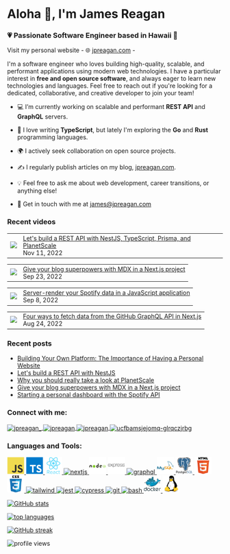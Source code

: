 # Aloha 👋, I'm James Reagan

### 💗 Passionate Software Engineer based in Hawaii 🌴

Visit my personal website - 🌐 [jpreagan.com](https://jpreagan.com) - 

I'm a software engineer who loves building high-quality, scalable, and performant applications using modern web technologies. I have a particular interest in **free and open source software**, and always eager to learn new technologies and languages. Feel free to reach out if you're looking for a dedicated, collaborative, and creative developer to join your team!

- 💻 I’m currently working on scalable and performant **REST API** and **GraphQL** servers.

- 🌿 I love writing **TypeScript**, but lately I'm exploring the **Go** and **Rust** programming languages.

- 🌍 I actively seek collaboration on open source projects.

- ✍ ️I regularly publish articles on my blog, [jpreagan.com](https://jpreagan.com).

- 💡 Feel free to ask me about web development, career transitions, or anything else!

- 📩 Get in touch with me at james@jpreagan.com

### Recent videos

<!-- YOUTUBE:START --><table><tr><td><a href="https://www.youtube.com/watch?v=Ob8_MpAZ7ps"><img width="140px" src="https://i.ytimg.com/vi/Ob8_MpAZ7ps/mqdefault.jpg"></a></td>
<td><a href="https://www.youtube.com/watch?v=Ob8_MpAZ7ps">Let&#39;s build a REST API with NestJS, TypeScript, Prisma, and PlanetScale</a><br/>Nov 11, 2022</td></tr></table>
<table><tr><td><a href="https://www.youtube.com/watch?v=I3EgHcya0fc"><img width="140px" src="https://i.ytimg.com/vi/I3EgHcya0fc/mqdefault.jpg"></a></td>
<td><a href="https://www.youtube.com/watch?v=I3EgHcya0fc">Give your blog superpowers with MDX in a Next.js project</a><br/>Sep 23, 2022</td></tr></table>
<table><tr><td><a href="https://www.youtube.com/watch?v=ncYrUMWnFLQ"><img width="140px" src="https://i.ytimg.com/vi/ncYrUMWnFLQ/mqdefault.jpg"></a></td>
<td><a href="https://www.youtube.com/watch?v=ncYrUMWnFLQ">Server-render your Spotify data in a JavaScript application</a><br/>Sep 8, 2022</td></tr></table>
<table><tr><td><a href="https://www.youtube.com/watch?v=Bly6ek8sR9g"><img width="140px" src="https://i.ytimg.com/vi/Bly6ek8sR9g/mqdefault.jpg"></a></td>
<td><a href="https://www.youtube.com/watch?v=Bly6ek8sR9g">Four ways to fetch data from the GitHub GraphQL API in Next.js</a><br/>Aug 24, 2022</td></tr></table>
<!-- YOUTUBE:END -->

### Recent posts

<!-- BLOG-POST-LIST:START -->
- [Building Your Own Platform: The Importance of Having a Personal Website](https://dev.to/jpreagan/building-your-own-platform-the-importance-of-having-a-personal-website-3a26)
- [Let&#39;s build a REST API with NestJS](https://dev.to/jpreagan/lets-build-a-rest-api-with-nestjs-34ek)
- [Why you should really take a look at PlanetScale](https://dev.to/jpreagan/why-you-should-really-take-a-look-at-planetscale-8kf)
- [Give your blog superpowers with MDX in a Next.js project](https://dev.to/jpreagan/give-your-blog-superpowers-with-mdx-in-a-nextjs-project-334d)
- [Starting a personal dashboard with the Spotify API](https://dev.to/jpreagan/starting-a-personal-dashboard-with-the-spotify-api-526p)
<!-- BLOG-POST-LIST:END -->

### Connect with me:

<p align="left">
  <a href="https://twitter.com/jpreagan_" target="blank">
    <img align="center" src="https://raw.githubusercontent.com/rahuldkjain/github-profile-readme-generator/master/src/images/icons/Social/twitter.svg" alt="jpreagan_" height="30" width="40" />
  </a>
  <a href="https://linkedin.com/in/jpreagan" target="blank">
    <img align="center" src="https://raw.githubusercontent.com/rahuldkjain/github-profile-readme-generator/master/src/images/icons/Social/linked-in-alt.svg" alt="jpreagan" height="30" width="40" />
  </a>
  <a href="https://dev.to/jpreagan" target="blank">
    <img align="center" src="https://raw.githubusercontent.com/rahuldkjain/github-profile-readme-generator/master/src/images/icons/Social/devto.svg" alt="jpreagan" height="30" width="40" />
  </a>
  <a href="https://www.youtube.com/channel/UCFBAMSjeJOmQ-gLrqczjRbg" target="blank">
    <img align="center" src="https://raw.githubusercontent.com/rahuldkjain/github-profile-readme-generator/master/src/images/icons/Social/youtube.svg" alt="ucfbamsjejomq-glrqczjrbg" height="30" width="40" />
  </a>
</p>

### Languages and Tools:

<p align="left">
  <a href="https://developer.mozilla.org/en-US/docs/Web/JavaScript" target="_blank" rel="noreferrer">
    <img src="https://raw.githubusercontent.com/devicons/devicon/master/icons/javascript/javascript-original.svg" alt="javascript" width="40" height="40" />
  </a>
  <a href="https://www.typescriptlang.org/" target="_blank" rel="noreferrer">
    <img src="https://raw.githubusercontent.com/devicons/devicon/master/icons/typescript/typescript-original.svg" alt="typescript" width="40" height="40" />
  </a>
  <a href="https://reactjs.org/" target="_blank" rel="noreferrer">
    <img src="https://raw.githubusercontent.com/devicons/devicon/master/icons/react/react-original-wordmark.svg" alt="react" width="40" height="40" />
  </a>
  <a href="https://nextjs.org/" target="_blank" rel="noreferrer">
    <img src="https://cdn.worldvectorlogo.com/logos/nextjs-2.svg" alt="nextjs" width="40" height="40"/>
  </a>
  <a href="https://nodejs.org" target="_blank" rel="noreferrer">
    <img src="https://raw.githubusercontent.com/devicons/devicon/master/icons/nodejs/nodejs-original-wordmark.svg" alt="nodejs" width="40" height="40" />
  </a>
  <a href="https://expressjs.com" target="_blank" rel="noreferrer">
    <img src="https://raw.githubusercontent.com/devicons/devicon/master/icons/express/express-original-wordmark.svg" alt="express" width="40" height="40" />
  </a>
  <a href="https://graphql.org" target="_blank" rel="noreferrer">
    <img src="https://www.vectorlogo.zone/logos/graphql/graphql-icon.svg" alt="graphql" width="40" height="40" />
  </a>
  <a href="https://www.mysql.com/" target="_blank" rel="noreferrer">
    <img src="https://raw.githubusercontent.com/devicons/devicon/master/icons/mysql/mysql-original-wordmark.svg" alt="mysql" width="40" height="40" />
  </a>
  <a href="https://www.postgresql.org" target="_blank" rel="noreferrer">
    <img src="https://raw.githubusercontent.com/devicons/devicon/master/icons/postgresql/postgresql-original-wordmark.svg" alt="postgresql" width="40" height="40" />
  </a>
  <a href="https://www.w3.org/html/" target="_blank" rel="noreferrer">
    <img src="https://raw.githubusercontent.com/devicons/devicon/master/icons/html5/html5-original-wordmark.svg" alt="html5" width="40" height="40" />
  </a>
  <a href="https://www.w3schools.com/css/" target="_blank" rel="noreferrer">
    <img src="https://raw.githubusercontent.com/devicons/devicon/master/icons/css3/css3-original-wordmark.svg" alt="css3" width="40" height="40" />
  </a>
  <a href="https://tailwindcss.com/" target="_blank" rel="noreferrer">
    <img src="https://www.vectorlogo.zone/logos/tailwindcss/tailwindcss-icon.svg" alt="tailwind" width="40" height="40"/>
  </a>
  <a href="https://jestjs.io" target="_blank" rel="noreferrer">
    <img src="https://www.vectorlogo.zone/logos/jestjsio/jestjsio-icon.svg" alt="jest" width="40" height="40" />
  </a>  <a href="https://www.cypress.io" target="_blank" rel="noreferrer">
    <img src="https://raw.githubusercontent.com/simple-icons/simple-icons/6e46ec1fc23b60c8fd0d2f2ff46db82e16dbd75f/icons/cypress.svg" alt="cypress" width="40" height="40" />
  </a>
  <a href="https://git-scm.com/" target="_blank" rel="noreferrer">
    <img src="https://www.vectorlogo.zone/logos/git-scm/git-scm-icon.svg" alt="git" width="40" height="40" />
  </a>
  <a href="https://www.gnu.org/software/bash/" target="_blank" rel="noreferrer">
    <img src="https://www.vectorlogo.zone/logos/gnu_bash/gnu_bash-icon.svg" alt="bash" width="40" height="40"/>
  </a>
  <a href="https://www.docker.com/" target="_blank" rel="noreferrer">
    <img src="https://raw.githubusercontent.com/devicons/devicon/master/icons/docker/docker-original-wordmark.svg" alt="docker" width="40" height="40"/>
  </a>
  <a href="https://www.linux.org/" target="_blank" rel="noreferrer">
    <img src="https://raw.githubusercontent.com/devicons/devicon/master/icons/linux/linux-original.svg" alt="linux" width="40" height="40" />
  </a>
</p>

[![GitHub stats](https://github-readme-stats.vercel.app/api?username=jpreagan)](https://github.com/anuraghazra/github-readme-stats)

[![top languages](https://github-readme-stats.vercel.app/api/top-langs/?username=jpreagan)](https://github.com/anuraghazra/github-readme-stats)

[![GitHub streak](https://github-readme-streak-stats.herokuapp.com/?user=jpreagan)](https://github.com/DenverCoder1/github-readme-streak-stats)

![profile views](https://gpvc.arturio.dev/jpreagan)
